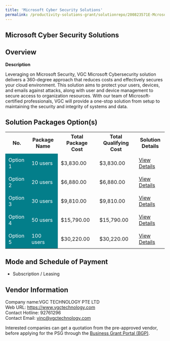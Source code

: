 ```yaml
---
title: 'Microsoft Cyber Security Solutions'
permalink: /productivity-solutions-grant/solutionrepo/200823571E-Mcrosoft-Cybr-Scurty-slns-G
---
```


## Microsoft Cyber Security Solutions

## Overview

**Description**

Leveraging on Microsoft Security, VGC Microsoft Cybersecurity solution delivers a 360-degree approach that reduces costs and effectively secures your cloud environment. This solution aims to protect your users, devices, and emails against attacks, along with user and device management to secure access to organization resources. With our team of Microsoft-certified professionals, VGC will provide a one-stop solution from setup to maintaining the security and integrity of systems and data.

## Solution Packages Option(s)

<table>
<tr>
<th><b>No.</b></th>
<th><b>Package Name</b></th>
<th><b>Total Package Cost</b></th>
<th><b>Total Qualifying Cost</b></th>
<th><b>Solution Details</b></th>
</tr>
<tr>
<td style='padding: 10px; background-color: #037E8A; color: #FFFFFF;'>Option 1</td>
<td style='padding: 10px; background-color: #037E8A; color: #FFFFFF;'>10 users</td>
<td style='padding: 10px;'>$3,830.00</td>
<td style='padding: 10px;'>$3,830.00</td>
<td style='padding: 10px;'><a href='/images/psg/VGC_Desensitised_Annex_3_Part_1.pdf' target='_blank'>View Details</a></td>
</tr>
<tr>
<td style='padding: 10px; background-color: #037E8A; color: #FFFFFF;'>Option 2</td>
<td style='padding: 10px; background-color: #037E8A; color: #FFFFFF;'>20 users</td>
<td style='padding: 10px;'>$6,880.00</td>
<td style='padding: 10px;'>$6,880.00</td>
<td style='padding: 10px;'><a href='/images/psg/VGC_Desensitised_Annex_3_Part_2.pdf' target='_blank'>View Details</a></td>
</tr>
<tr>
<td style='padding: 10px; background-color: #037E8A; color: #FFFFFF;'>Option 3</td>
<td style='padding: 10px; background-color: #037E8A; color: #FFFFFF;'>30 users</td>
<td style='padding: 10px;'>$9,810.00</td>
<td style='padding: 10px;'>$9,810.00</td>
<td style='padding: 10px;'><a href='/images/psg/VGC_Desensitised_Annex_3_Part_3.pdf' target='_blank'>View Details</a></td>
</tr>
<tr>
<td style='padding: 10px; background-color: #037E8A; color: #FFFFFF;'>Option 4</td>
<td style='padding: 10px; background-color: #037E8A; color: #FFFFFF;'>50 users</td>
<td style='padding: 10px;'>$15,790.00</td>
<td style='padding: 10px;'>$15,790.00</td>
<td style='padding: 10px;'><a href='/images/psg/VGC_Desensitised_Annex_3_Part_4.pdf' target='_blank'>View Details</a></td>
</tr>
<tr>
<td style='padding: 10px; background-color: #037E8A; color: #FFFFFF;'>Option 5</td>
<td style='padding: 10px; background-color: #037E8A; color: #FFFFFF;'>100 users</td>
<td style='padding: 10px;'>$30,220.00</td>
<td style='padding: 10px;'>$30,220.00</td>
<td style='padding: 10px;'><a href='/images/psg/VGC_Desensitised_Annex_3_Part_5.pdf' target='_blank'>View Details</a></td>
</tr>
</table>

## Mode and Schedule of Payment

 - Subscription / Leasing

## Vendor Information

 Company name:VGC TECHNOLOGY PTE LTD<br>Web URL: https://www.vgctechnology.com <br>Contact Hotline: 92761296 <br>Contact Email: vinc@vgctechnology.com 

Interested companies can get a quotation from the pre-approved vendor, before applying for the PSG through the <a href='https://www.businessgrants.gov.sg/' target='_blank' rel='noopener'>Business Grant Portal (BGP)</a>.

<script src="/jquery/resize-tables.js"></script>
